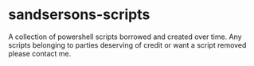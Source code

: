 # sandsersons-scripts
A collection of powershell scripts borrowed and created over time. 
Any scripts belonging to parties deserving of credit or want a script removed please contact me.
